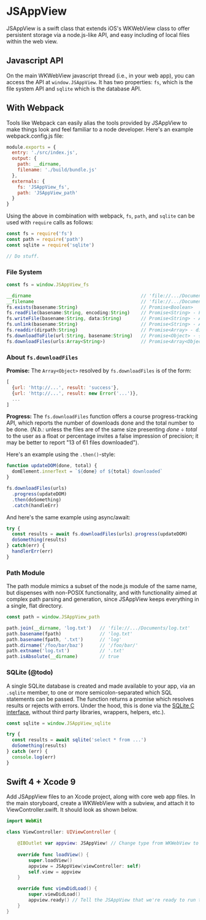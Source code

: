 # JSAppView
JSAppView is a swift class that extends iOS's WKWebView class to offer persistent storage via a node.js-like API, and easy including of local files within the web view.

## Javascript API
On the main WKWebView javascript thread (i.e., in your web app), you can access the API at `window.JSAppView`. It has two properties: `fs`, which is the file system API and `sqlite` which is the database API.

## With Webpack
Tools like Webpack can easily alias the tools provided by JSAppView to make things look and feel familiar to a node developer. Here's an example webpack.config.js file:

```js
module.exports = {
  entry: './src/index.js',
  output: {
    path: __dirname,
    filename: './build/bundle.js'
  },
  externals: {
    fs: 'JSAppView_fs',
    path: 'JSAppView_path'
  }
}
```

Using the above in combination with webpack, `fs`, `path`, and `sqlite` can be used with `require` calls as follows:

```js
const fs = require('fs')
const path = require('path')
const sqlite = require('sqlite')

// Do stuff.
```

### File System
```js
const fs = window.JSAppView_fs

__dirname                                        // 'file://.../Documents'
__filename                                       // 'file://.../Documents/index.html'
fs.exists(basename:String)                       // Promise<Boolean>
fs.readFile(basename:String, encoding:String)    // Promise<String> - File contents
fs.writeFile(basename:String, data:String)       // Promise<String> - Abs path to the file
fs.unlink(basename:String)                       // Promise<String> - Abs path to the file
fs.readdir(dirpath:String)                       // Promise<Array> - dir contents
fs.downloadToFile(url:String, basename:String)   // Promise<Object> - {url, status}
fs.downloadFiles(urls:Array<String>)             // Promise<Array<Object>> with progress API
```

### About `fs.downloadFiles`
**Promise:** The `Array<Object>` resolved by `fs.downloadFiles` is of the form:

```js
[
  {url: 'http://...', result: 'success'},
  {url: 'http://...', result: new Error('...')},
  ...
]
```

**Progress:** The `fs.downloadFiles` function offers a course progress-tracking API, which reports the number of downloads done and the total number to be done. (*N.b.:* unless the files are of the same size presenting *done* ÷ *total* to the user as a float or percentage invites a false impression of precision; it may be better to report "13 of 61 files downloaded").

Here's an example using the `.then()`-style:

```js
function updateDOM(done, total) {
  domElement.innerText = `${done} of ${total} downloaded`
}

fs.downloadFiles(urls)
  .progress(updateDOM)
  .then(doSomething)
  .catch(handleErr)
```

And here's the same example using async/await:

```js
try {
  const results = await fs.downloadFiles(urls).progress(updateDOM)
  doSomething(results)
} catch(err) {
  handlerErr(err)
}
```

### Path Module
The path module mimics a subset of the node.js module of the same name, but dispenses with non-POSIX functionality, and with functionality aimed at complex path parsing and generation, since JSAppView keeps everything in a single, flat directory.

```js
const path = window.JSAppView_path

path.join(__dirname, 'log.txt')   // 'file://.../Documents/log.txt'
path.basename(fpath)              // 'log.txt'
path.basename(fpath, '.txt')      // 'log'
path.dirname('/foo/bar/baz')      // '/foo/bar/'
path.extname('log.txt')           // '.txt'
path.isAbsolute(__dirname)        // true
```

### SQLite (@todo)
A single SQLite database is created and made available to your app, via an `.sqlite` member, to one or more semicolon-separated which SQL statements can be passed. The function returns a promise which resolves results or rejects with errors. Under the hood, this is done via the [SQLite C interface](https://sqlite.org/c3ref/exec.html), without third party libraries, wrappers, helpers, etc.).

```js
const sqlite = window.JSAppView_sqlite

try {
  const results = await sqlite('select * from ...')
  doSomething(results)
} catch (err) {
  console.log(err)
}
```

## Swift 4 + Xcode 9
Add JSAppView files to an Xcode project, along with core web app files. In the main storyboard, create a WKWebView with a subview, and attach it to ViewController.swift. It should look as shown below.

```swift
import WebKit

class ViewController: UIViewController {

    @IBOutlet var appview: JSAppView! // Change type from WKWebView to JSAppView
    
    override func loadView() {
        super.loadView()
        appview = JSAppView(viewController: self)
        self.view = appview
    }

    override func viewDidLoad() {
        super.viewDidLoad()
        appview.ready() // Tell the JSAppView that we're ready to run the app.
    }
}
```
